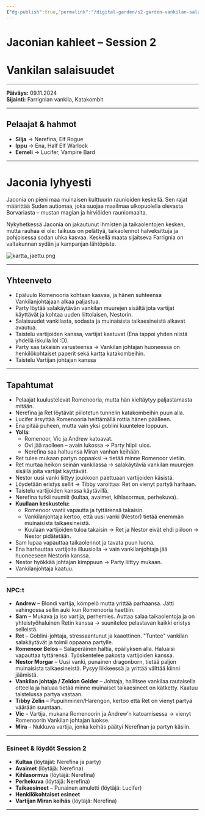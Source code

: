 ```yaml
---
{"dg-publish":true,"permalink":"/digital-garden/s2-garden-vankilan-salaisuudet/"}
---
```


# Jaconian kahleet – Session 2 
# Vankilan salaisuudet
---

**Päiväys:** 09.11.2024  
**Sijainti:** Farrignian vankila, Katakombit

---

## Pelaajat & hahmot

- **Silja** → Nerefina, Elf Rogue
- **Ippu** → Ena, Half Elf Warlock
- **Eemeli** → Lucifer, Vampire Bard
    
---

# Jaconia lyhyesti

Jaconia on pieni maa muinaisen kulttuurin raunioiden keskellä. Sen rajat määrittää Suden autiomaa, joka suojaa maailmaa ulkopuolella olevasta Borvariasta – mustan magian ja hirviöiden rauniomaalta.

Nykyhetkessä Jaconia on jakautunut ihmisten ja taikaolentojen kesken, mutta rauhaa ei ole: taikuus on pelättyä, taikaolennot halveksittuja ja pohjoisessa sodan uhka kasvaa. Keskellä maata sijaitseva Farrignia on valtakunnan sydän ja kampanjan lähtöpiste.

![kartta_jaettu.png](/img/user/Kuvat/kartta_jaettu.png)

---

## Yhteenveto

- Epäluulo Romenooria kohtaan kasvaa, ja hänen suhteensa Vankilanjohtajaan alkaa paljastua.
- Party löytää salakäytävän vankilan muurejen sisältä jota vartijat käyttävät ja kohtaa uuden liittolaisen, Nestorin.
- Salaisuudet vankilasta, sodasta ja muinaisista taikaesineistä alkavat avautua.
- Taistelu vartijoiden kanssa, vartijat kaatuvat (Ena tappoi yhden niistä yhdellä iskulla lol :D).
- Party saa takaisin varusteensa -> Vankilan johtajan huoneessa on henkilökohtaiset paperit sekä kartta katakombeihin.
- Taistelu Vartijan johtajan kanssa
---

## Tapahtumat

- Pelaajat kuulustelevat Romenooria, mutta hän kieltäytyy paljastamasta mitään.
- Nerefina ja Ret löytävät piilotetun tunnelin katakombeihin puun alla.
- Lucifer ärsyttää Romenooria heittämällä rottia hänen päälleen.
- Ena pitää puheen, mutta vain yksi goblini kuuntelee loppuun.
- **Yöllä:**
    - Romenoor, Vic ja Andrew katoavat.
    - Ovi jää raolleen – avain lukossa → Party hiipii ulos.
    - Nerefina saa haltuunsa Miran vanhan keihään.
- Ret tulee mukaan partyn oppaaksi -> tietää minne Romenoor vietiin.
- Ret murtaa heikon seinän vankilassa -> salakäytäviä vankilan muurejen sisällä joita vartijat käyttävät.
- Nestor uusi vanki liittyy joukkoon paettuaan vartijoiden käsistä.
- Löydetään eristys sellit -> Tibby varoittaa: Ret on vienyt partyä harhaan.
- Taistelu vartijoiden kanssa käytävillä.
- Nerefina tutkii ruumiit (kultaa, avaimet, kihlasormus, perhekuva).
- **Kuullaan keskustelu:**
    - Romenoor vaatii vapautta ja tyttärensä takaisin.
    - Vankilanjohtaja kertoo, että uusi vanki (Nestor) tietää enemmän muinaisista taikaesineistä.
	- Kuulaan vartijoiden tuloa takaisin -> Ret ja Nestor eivät ehdi piiloon → Nestor pidätetään.
- Sam lupaa vapauttaa taikaolennot ja tavata puun luona.
- Ena harhauttaa vartijoita illuusiolla -> vain vankilanjohtaja jää huoneeseen Nestorin kanssa.
- Nestor hyökkää johtajan kimppuun → Party liittyy mukaan.
- Vankilanjohtaja kaatuu.
---

### NPC:t

- **Andrew** – Blondi vartija, kömpelö mutta yrittää parhaansa. Jätti vahingossa sellin auki kun Romenooria haettiin.
- **Sam** – Mukava ja iso vartija, perhemies. Auttaa salaa taikaolentoja ja on yhteistyöhaluinen Retin kanssa -> suunitelee pelastavan kaikki eristys selleistä.
- **Ret** – Goblini-johtaja, stressaantunut ja kaaottinen. "Tuntee" vankilan salakäytävät ja toimii oppaana partylle.
- **Romenoor Belos** – Salaperäinen haltia, epäilyksen alla. Haluaisi vapauttaa tyttärensä. Työskentelee pakosta vartijoiden kanssa.
- **Nestor Morgar** – Uusi vanki, punainen dragonborn, tietää paljon muinaisista taikaesineistä. Pysyy liikkeessä ja yrittää välttää kiinni jäämistä.
- **Vankilan johtaja / Zeldon Gelder** – Johtaja, hallitsee vankilaa rautaisella otteella ja haluaa tietää minne muinaiset taikaesineet on kätketty. Kaatuu taistelussa partya vastaan.
- **Tibby Zelin** – Pupuihminen/Harengon, kertoo että Ret on vienyt partyä väärään suuntaan.
- **Vic** – Vartija, mukana Romenoorin ja Andrew’n katoamisessa -> vienyt Romenoorin Vankilan johtajan luokse.
- **Mira** – Nukkuva vartija, jonka keihäs päätyi Nerefinan ja partyn käsiin.
---

### Esineet & löydöt Session 2

- **Kultaa** (löytäjät: Nerefina ja party)
- **Avaimet** (löytäjä: Nerefina)
- **Kihlasormus** (löytäjä: Nerefina)
- **Perhekuva** (löytäjä: Nerefina)
- **Taikaesineet** – Punainen amuletti (löytäjä: Lucifer)
- **Henkilökohtaiset esineet**
- **Vartijan Miran keihäs** (löytäjä: Nerefina)
---
